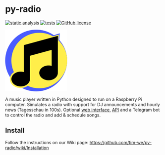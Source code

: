 # py-radio

[![static analysis](https://github.com/tim-we/py-radio/workflows/static%20analysis/badge.svg)](https://github.com/tim-we/py-radio/actions?query=workflow%3A%22static+analysis%22)
[![tests](https://github.com/tim-we/py-radio/workflows/tests/badge.svg)](https://github.com/tim-we/py-radio/actions?query=workflow%3Atests)
[![GitHub license](https://img.shields.io/github/license/tim-we/py-radio)](https://github.com/tim-we/py-radio/blob/master/LICENSE)

![logo](https://raw.githubusercontent.com/tim-we/py-radio/master/web/static/img/icon.svg)

A music player written in Python designed to run on a Raspberry Pi computer.
Simulates a radio with support for DJ announcements and hourly news (Tagesschau in 100s).
Optional [web interface](https://github.com/tim-we/py-radio/wiki/Web-interface),
[API](https://github.com/tim-we/py-radio/wiki/API-v1.0) and a Telegram bot to control the radio and add & schedule songs.

## Install

Follow the instructions on our Wiki page: https://github.com/tim-we/py-radio/wiki/Installation
